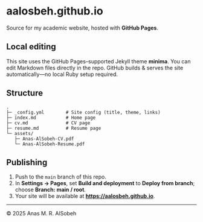 # aalosbeh.github.io

Source for my academic website, hosted with **GitHub Pages**.

## Local editing
This site uses the GitHub Pages–supported Jekyll theme **minima**. You can edit Markdown files directly in the repo. GitHub builds & serves the site automatically—no local Ruby setup required.

## Structure
```
.
├─ _config.yml        # Site config (title, theme, links)
├─ index.md           # Home page
├─ cv.md              # CV page
├─ resume.md          # Resume page
└─ assets/
   ├─ Anas-AlSobeh-CV.pdf
   └─ Anas-AlSobeh-Resume.pdf
```

## Publishing
1. Push to the `main` branch of this repo.
2. In **Settings → Pages**, set **Build and deployment** to **Deploy from branch**; choose **Branch: main / root**.
3. Your site will be available at **https://aalosbeh.github.io**.

---

© 2025 Anas M. R. AlSobeh
